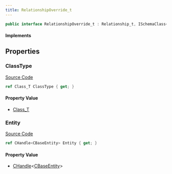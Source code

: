 ```yaml
---
title: RelationshipOverride_t
---
```


```csharp
public interface RelationshipOverride_t : Relationship_t, ISchemaClass<Relationship_t>, ISchemaClass<RelationshipOverride_t>, ISchemaField, ISchemaClass, INativeHandle
```

#### Implements

## Properties

### ClassType

[Source Code](https://github.com/swiftly-solution/swiftlys2/blob/main/managed/src/SwiftlyS2.Generated/Schemas/Interfaces/RelationshipOverride_t.cs#L19)

```csharp
ref Class_T ClassType { get; }
```

#### Property Value

- [Class_T](/docs/api/shared/schemadefinitions/class_t)

### Entity

[Source Code](https://github.com/swiftly-solution/swiftlys2/blob/main/managed/src/SwiftlyS2.Generated/Schemas/Interfaces/RelationshipOverride_t.cs#L17)

```csharp
ref CHandle<CBaseEntity> Entity { get; }
```

#### Property Value

- [CHandle](/docs/api/shared/natives/chandle-1)<[CBaseEntity](/docs/api/shared/schemadefinitions/cbaseentity)>

